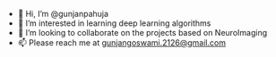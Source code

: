 - 👋 Hi, I’m @gunjanpahuja
- 👀 I’m interested in learning deep learning algorithms
- 💞️ I’m looking to collaborate on the projects based on NeuroImaging 
- 📫 Please reach me at gunjangoswami.2126@gmail.com

<!---
gunjanpahuja/gunjanpahuja is a ✨ special ✨ repository because its `README.md` (this file) appears on your GitHub profile.
You can click the Preview link to take a look at your changes.
--->
